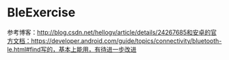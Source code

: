 # BleExercise
参考博客：http://blog.csdn.net/hellogv/article/details/24267685和安卓的官方文档：https://developer.android.com/guide/topics/connectivity/bluetooth-le.html#find写的，基本上能用，有待进一步改进
